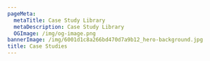 ```yaml
---
pageMeta:
  metaTitle: Case Study Library
  metaDescription: Case Study Library
  OGImage: /img/og-image.png
bannerImage: /img/6001d1c8a266bd470d7a9b12_hero-background.jpg
title: Case Studies
---
```

